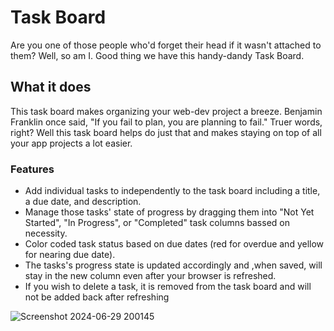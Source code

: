 # Task Board 
Are you one of those people who'd forget their head if it wasn't attached to them? Well, so am I. Good thing we have this handy-dandy Task Board.
## What it does
This task board makes organizing your web-dev project a breeze. Benjamin Franklin once said, "If you fail to plan, you are planning to fail."
Truer words, right? Well this task board helps do just that and makes staying on top of all your app projects a lot easier.
### Features
- Add individual tasks to independently to the task board including a title, a due date, and description.
- Manage those tasks' state of progress by dragging them into "Not Yet Started", "In Progress", or "Completed" task columns bassed on necessity.
- Color coded task status based on due dates (red for overdue and yellow for nearing due date).
- The tasks's progress state is updated accordingly and ,when saved, will stay in the new column even after your browser is refreshed.
- If you wish to delete a task, it is removed from the task board and will not be added back after refreshing


![Screenshot 2024-06-29 200145](https://github.com/jimmyboy722/Task-Board/assets/169507618/b9a70b2b-ffbf-412c-89b4-08335ff612cc)
